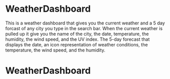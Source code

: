 # WeatherDashboard
This is a weather dashboard that gives you the current weather and a 5 day forcast of any city you type in the search bar. When the current weather is pulled up it give you the name of the city, the date, temperature, the humidity, the wind speed, and the UV index. The 5-day forecast that displays the date, an icon representation of weather conditions, the temperature, the wind speed, and the humidity. 
# WeatherDashboard

